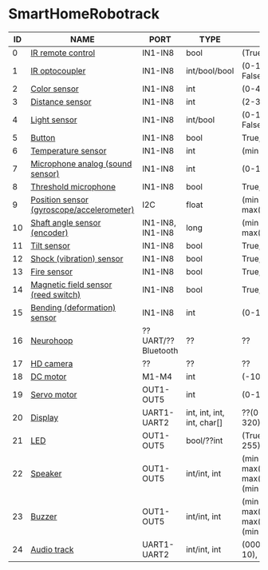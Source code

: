 # SmartHomeRobotrack
ID | NAME | PORT | TYPE | VALUES | 
--- | --- | --- | --- | --- |
0 | [IR remote control](https://robotrack-rus.ru/wiki/doku.php/ehlektronika/du/ik_pdu) | IN1-IN8 | bool | (True, False)
1 | [IR optocoupler](https://robotrack-rus.ru/wiki/doku.php/ehlektronika/datchiki/ik-optopara) | IN1-IN8 | int/bool/bool | (0-1023)/(True, False)/(True, False)
2 | [Color sensor](https://robotrack-rus.ru/wiki/doku.php/ehlektronika/datchiki/datchik_cveta) | IN1-IN8 | int | (0-4, 9)
3 | [Distance sensor](https://robotrack-rus.ru/wiki/doku.php/ehlektronika/datchiki/ulrazvukovoj_datchik_rasstojanija) | IN1-IN8 | int | (2-300)
4 | [Light sensor](https://robotrack-rus.ru/wiki/doku.php/ehlektronika/datchiki/datchik_osveschennosti) | IN1-IN8 | int/bool | (0-1023)/(True, False)
5 | [Button](https://robotrack-rus.ru/wiki/doku.php/ehlektronika/datchiki/knopka) | IN1-IN8 | bool | True, False
6 | [Temperature sensor](https://robotrack-rus.ru/wiki/doku.php/ehlektronika/datchiki/datchik_temperatury) | IN1-IN8 | int | (min(Int)-max(Int))
7 | [Microphone analog (sound sensor)](https://robotrack-rus.ru/wiki/doku.php/ehlektronika/datchiki/mikrofon_analogovyj) | IN1-IN8 | int | (0-1023)
8 | [Threshold microphone](https://robotrack-rus.ru/wiki/doku.php/ehlektronika/datchiki/mikrofon_porogovyj) | IN1-IN8 | bool | True, False
9 | [Position sensor (gyroscope/accelerometer)](https://robotrack-rus.ru/wiki/doku.php/ehlektronika/datchiki/datchik_polozhenija) | I2C | float | (min(Float)-max(Float))
10 | [Shaft angle sensor (encoder)](https://robotrack-rus.ru/wiki/doku.php/ehlektronika/datchiki/datchik_ugla_povorota_vala_ehnkoder) | IN1-IN8, IN1-IN8 | long | (min(Long)-max(Long))
11 | [Tilt sensor](https://robotrack-rus.ru/wiki/doku.php/ehlektronika/datchiki/datchik_naklona) | IN1-IN8 | bool | True, False
12 | [Shock (vibration) sensor](https://robotrack-rus.ru/wiki/doku.php/ehlektronika/datchiki/datchik_udara) | IN1-IN8 | bool | True, False
13 | [Fire sensor](https://robotrack-rus.ru/wiki/doku.php/ehlektronika/datchiki/datchik_ognja) | IN1-IN8 | bool | True, False
14 | [Magnetic field sensor (reed switch)](https://robotrack-rus.ru/wiki/doku.php/ehlektronika/datchiki/datchik_magnitnogo_polja_gerkon) | IN1-IN8 | bool | True, False
15 | [Bending (deformation) sensor](https://robotrack-rus.ru/wiki/doku.php/ehlektronika/datchiki/datchik_izgiba_palca) | IN1-IN8 | int | (0-1023)
16 | [Neurohoop](https://robotrack-rus.ru/wiki/doku.php/ehlektronika/datchiki/nejroobruch) | ??UART/??Bluetooth | ?? | ??
17 | [HD camera](https://robotrack-rus.ru/wiki/doku.php/ehlektronika/datchiki/hd-videokamera) | ?? | ?? | ??
18 | [DC motor](https://robotrack-rus.ru/wiki/doku.php/ehlektronika/ispolniteli/dvigatel) | M1-M4 | int | (-100-100)
19 | [Servo motor](https://robotrack-rus.ru/wiki/doku.php/ehlektronika/ispolniteli/servodvigatel) | OUT1-OUT5 | int | (0-180)
20 | [Display](https://robotrack-rus.ru/wiki/doku.php/ehlektronika/ispolniteli/displej) | UART1-UART2 | int, int, int, int, char[] | ??(0-320), ??(0-320), (0-2), (0-7)
21 | [LED](https://robotrack-rus.ru/wiki/doku.php/ehlektronika/ispolniteli/modul_svetodioda) | OUT1-OUT5 | bool/??int | (True, False), ??(0-255)
22 | [Speaker](https://robotrack-rus.ru/wiki/doku.php/ehlektronika/ispolniteli/dinamik) | OUT1-OUT5 | int/int, int | (min(Int)-max(Int))/(min(Int)-max(Int)), (min(Int)-max(Int))
23 | [Buzzer](https://robotrack-rus.ru/wiki/doku.php/ehlektronika/ispolniteli/pezoizluchatel) | OUT1-OUT5 | int/int, int | (min(Int)-max(Int))/(min(Int)-max(Int)), (min(Int)-max(Int))
24 | [Audio track](https://robotrack-rus.ru/wiki/doku.php/ehlektronika/ispolniteli/audiotrek) | UART1-UART2 | int/int, int | (000-255)/(00-10), (000-255)
